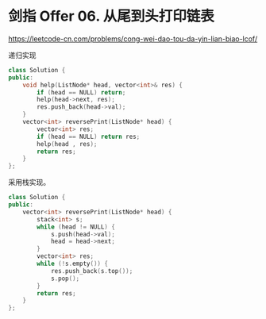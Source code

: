 # 剑指 Offer 06. 从尾到头打印链表

https://leetcode-cn.com/problems/cong-wei-dao-tou-da-yin-lian-biao-lcof/

递归实现

```cpp
class Solution {
public:
    void help(ListNode* head, vector<int>& res) {
        if (head == NULL) return;
        help(head->next, res);
        res.push_back(head->val);
    }
    vector<int> reversePrint(ListNode* head) {
        vector<int> res;
        if (head == NULL) return res;
        help(head , res);
        return res;
    }
};
```

采用栈实现。

```cpp
class Solution {
public:
    vector<int> reversePrint(ListNode* head) {
        stack<int> s;
        while (head != NULL) {
            s.push(head->val);
            head = head->next;
        }
        vector<int> res;
        while (!s.empty()) {
            res.push_back(s.top());
            s.pop();
        }
        return res;
    }
};
```